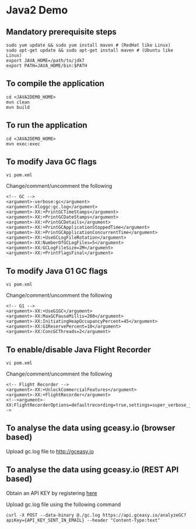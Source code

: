 # Java2 Demo
## Mandatory prerequisite steps
```
sudo yum update && sudo yum install maven # (RedHat like Linux)
sudo apt-get update && sudo apt-get install maven # (Ubuntu like Linux)
export JAVA_HOME=/path/to/jdk7
export PATH=JAVA_HOME/bin:$PATH
````

## To compile the application
```
cd <JAVA2DEMO_HOME>
mvn clean
mvn build
```
## To run the application
```
cd <JAVA2DEMO_HOME>
mvn exec:exec
```

## To modify Java GC flags
```
vi pom.xml
```
Change/comment/uncomment the following
```
<!-- GC -->
<argument>-verbose:gc</argument>
<argument>-Xloggc:gc.log</argument>
<argument>-XX:+PrintGCTimeStamps</argument>
<argument>-XX:+PrintGCDateStamps</argument>
<argument>-XX:+PrintGCDetails</argument>
<argument>-XX:+PrintGCApplicationStoppedTime</argument>
<argument>-XX:+PrintGCApplicationConcurrentTime</argument>
<argument>-XX:+UseGCLogFileRotation</argument>
<argument>-XX:NumberOfGCLogFiles=5</argument>
<argument>-XX:GCLogFileSize=2M</argument>
<argument>-XX:+PrintFlagsFinal</argument>
```

## To modify Java G1 GC flags
```
vi pom.xml
```
Change/comment/uncomment the following
```
<!-- G1 -->
<argument>-XX:+UseG1GC</argument>
<argument>-XX:MaxGCPauseMillis=200</argument>
<argument>-XX:InitiatingHeapOccupancyPercent=45</argument>
<argument>-XX:G1ReservePercent=10</argument>
<argument>-XX:ConcGCThreads=2</argument>
```

## To enable/disable Java Flight Recorder 
```
vi pom.xml
```
Change/comment/uncomment the following
```
<!-- Flight Recorder -->
<argument>-XX:+UnlockCommercialFeatures</argument>
<argument>-XX:+FlightRecorder</argument>
<!--<argument>-XX:FlightRecorderOptions=defaultrecording=true,settings=super_verbose_jfr_template.jfc</argument>-->
```

## To analyse the data using gceasy.io (browser based)
Upload gc.log file to http://gceasy.io

## To analyse the data using gceasy.io (REST API based)
Obtain an API KEY by registering [here](https://gceasy.io/gc-registration.jsp)

Upload gc.log file using the following command
```
curl -X POST --data-binary @./gc.log https://api.gceasy.io/analyzeGC?apiKey={API_KEY_SENT_IN_EMAIL} --header "Content-Type:text"
```
